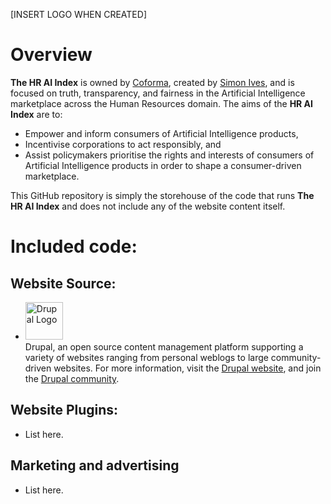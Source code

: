 [INSERT LOGO WHEN CREATED]

# Overview

**The HR AI Index** is owned by [Coforma](<https://www.coforma.com.au>), created by [Simon Ives](<https://www.simonives.com>), and is focused on truth, transparency, and fairness in the Artificial Intelligence marketplace across the Human Resources domain. The aims of the **HR AI Index** are to:
* Empower and inform consumers of Artificial Intelligence products,
* Incentivise corporations to act responsibly, and
* Assist policymakers prioritise the rights and interests of consumers of Artificial Intelligence products in order to shape a consumer-driven marketplace.

This GitHub repository is simply the storehouse of the code that runs **The HR AI Index** and does not include any of the website content itself.
  
# Included code:
## Website Source:

* <img alt="Drupal Logo" src="https://www.drupal.org/files/Wordmark_blue_RGB.png" height="60px"> <br> Drupal, an open source content management platform supporting a variety of websites ranging from personal weblogs to large community-driven websites. For more information, visit the [Drupal website](<https://www.drupal.org>), and join the [Drupal community](<https://www.drupal.org/community>).

## Website Plugins:
* List here.

## Marketing and advertising
* List here.
